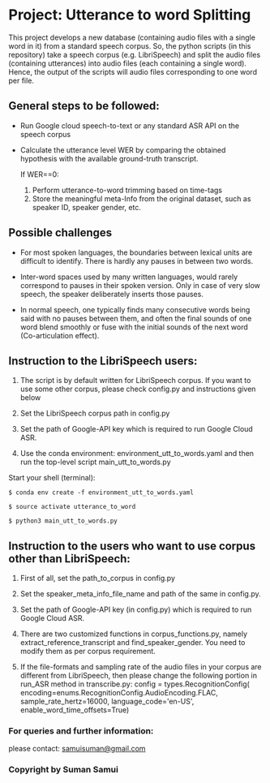
# Project: Utterance to word Splitting 


This project develops a new database (containing audio files with a single word in it) from a standard speech corpus. So, the python scripts (in this repository) take a speech corpus (e.g. LibriSpeech) and split the audio files (containing utterances) into audio files (each containing a single word). Hence, the output of the scripts will audio files corresponding to one word per file.

## General steps to be followed:

* Run Google cloud speech-to-text or any standard ASR API on the speech corpus

* Calculate the utterance level WER by comparing the obtained hypothesis with the available ground-truth transcript.

    If WER==0:
  1. Perform utterance-to-word trimming based on time-tags
  2. Store the meaningful meta-Info from the original dataset, such as speaker ID, speaker gender, etc.

## Possible challenges

* For most spoken languages, the boundaries between lexical units are difficult to identify. There is hardly any pauses in between two words.

* Inter-word spaces used by many written languages, would rarely correspond to pauses in their spoken version. Only in case of very slow speech, the speaker deliberately inserts those pauses.

* In normal speech, one typically finds many consecutive words being said with no pauses between them, and often the final sounds of one word blend smoothly or fuse with the initial sounds of the next word (Co-articulation effect).

## Instruction to the LibriSpeech users:


1. The script is by default written for LibriSpeech corpus. If you want to use some other corpus,
   please check config.py and instructions given below

2. Set the LibriSpeech corpus path in config.py

3. Set the path of Google-API key which is required to run Google Cloud ASR.

4. Use the conda environment: environment_utt_to_words.yaml and then run the top-level script main_utt_to_words.py

Start your shell (terminal):

    $ conda env create -f environment_utt_to_words.yaml

    $ source activate utterance_to_word
   
    $ python3 main_utt_to_words.py 


## Instruction to the users who want to use corpus other than LibriSpeech:


1. First of all, set the path_to_corpus in config.py

2. Set the speaker_meta_info_file_name and path of the same in config.py.

3. Set the path of Google-API key (in config.py) which is required to run Google Cloud ASR.

4. There are two customized functions in corpus_functions.py, namely extract_reference_transcript
   and find_speaker_gender. You need to modify them as per corpus requirement.
   
5. If the file-formats and sampling rate of the audio files in your corpus  are different from LibriSpeech,
   then please change the following portion in run_ASR method in transcribe.py:
       config = types.RecognitionConfig(
        encoding=enums.RecognitionConfig.AudioEncoding.FLAC,
        sample_rate_hertz=16000,
        language_code='en-US',
        enable_word_time_offsets=True)
        
### For queries and further information:

please contact: samuisuman@gmail.com
 
### Copyright  by Suman Samui

